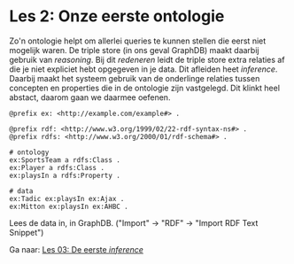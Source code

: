 # Les 2: Onze eerste ontologie
Zo'n ontologie helpt om allerlei queries te kunnen stellen die eerst niet mogelijk waren. De triple store (in ons geval GraphDB) maakt daarbij gebruik van _reasoning_. Bij dit _redeneren_ leidt de triple store extra relaties af die je niet expliciet hebt opgegeven in je data. Dit afleiden heet _inference_. Daarbij maakt het systeem gebruik van de onderlinge relaties tussen concepten en properties die in de ontologie zijn vastgelegd. Dit klinkt heel abstact, daarom gaan we daarmee oefenen.

```
@prefix ex: <http://example.com/example#> .

@prefix rdf: <http://www.w3.org/1999/02/22-rdf-syntax-ns#> .
@prefix rdfs: <http://www.w3.org/2000/01/rdf-schema#> .

# ontology
ex:SportsTeam a rdfs:Class .
ex:Player a rdfs:Class .
ex:playsIn a rdfs:Property .

# data
ex:Tadic ex:playsIn ex:Ajax .
ex:Mitton ex:playsIn ex:AHBC .
```

Lees de data in, in GraphDB.
("Import" -> "RDF" -> "Import RDF Text Snippet")

Ga naar: [Les 03: De eerste _inference_](les03.md)
